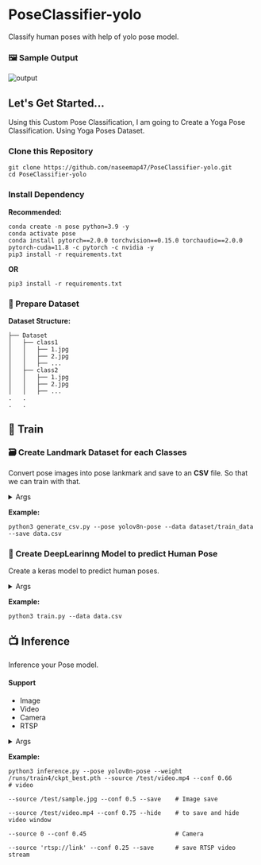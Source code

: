 # PoseClassifier-yolo
Classify human poses with help of yolo pose model.

### 🖼️ Sample Output

![output](https://github.com/naseemap47/PoseClassifier-yolo/assets/88816150/212c63dd-c4f8-4b22-9fd6-94e1f1d1dbfe)

## Let's Get Started...
Using this Custom Pose Classification, I am going to Create a Yoga Pose Classification. Using Yoga Poses Dataset.

### Clone this Repository
```
git clone https://github.com/naseemap47/PoseClassifier-yolo.git
cd PoseClassifier-yolo
```
### Install Dependency
**Recommended:**
```
conda create -n pose python=3.9 -y
conda activate pose
conda install pytorch==2.0.0 torchvision==0.15.0 torchaudio==2.0.0 pytorch-cuda=11.8 -c pytorch -c nvidia -y
pip3 install -r requirements.txt
```
**OR**
```
pip3 install -r requirements.txt
```
### 🎒 Prepare Dataset
**Dataset Structure:**
```
├── Dataset
│   ├── class1
│   │   ├── 1.jpg
│   │   ├── 2.jpg
│   │   ├── ...
│   ├── class2
│   │   ├── 1.jpg
│   │   ├── 2.jpg
│   │   ├── ...
.   .
.   .
```

## 🤖 Train
### 🗃️ Create Landmark Dataset for each Classes
Convert pose images into pose lankmark and save to an **CSV** file.
So that we can train with that.

<details>
  <summary>Args</summary>
  
  `-p`, `--pose`: choose yolov8 pose model <br>
  **Choices:** 
  `yolov8n-pose`, `yolov8s-pose`, `yolov8m-pose`, `yolov8l-pose`, `yolov8x-pose`, `yolov8x-pose-p6` <br>
  `-i`, `--data`: path to data Dir <br>
  `-o`, `--save`: path to save csv file, eg: dir/data.csv
  
</details>

**Example:**
```
python3 generate_csv.py --pose yolov8n-pose --data dataset/train_data --save data.csv
```

### 🚆 Create DeepLearinng Model to predict Human Pose
Create a keras model to predict human poses.

<details>
  <summary>Args</summary>
  
  `-i`, `--data`: path to data Dir
  
</details>

**Example:**
```
python3 train.py --data data.csv
```

## 📺 Inference
Inference your Pose model.
#### Support
- Image
- Video
- Camera
- RTSP

<details>
  <summary>Args</summary>
  
  `-p`, `--pose`: choose yolov8 pose model <br>
  **Choices:** 
  `yolov8n-pose`, `yolov8s-pose`, `yolov8m-pose`, `yolov8l-pose`, `yolov8x-pose`, `yolov8x-pose-p6` <br>
  `-m`, `--model`: path to saved keras model <br>
  `-s`, `--source`: video path/cam-id/RTSP <br>
  `-c`, `--conf`: model prediction confidence (0<conf<1) <br>
  `--save`: to save video <br>
  `--hide`: hide video window

</details>

**Example:**
```
python3 inference.py --pose yolov8n-pose --weight /runs/train4/ckpt_best.pth --source /test/video.mp4 --conf 0.66           # video
                                                                             --source /test/sample.jpg --conf 0.5 --save    # Image save
                                                                             --source /test/video.mp4 --conf 0.75 --hide    # to save and hide video window
                                                                             --source 0 --conf 0.45                         # Camera
                                                                             --source 'rtsp://link' --conf 0.25 --save      # save RTSP video stream

```
